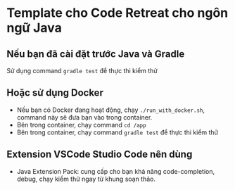 # Template cho Code Retreat cho ngôn ngữ Java

## Nếu bạn đã cài đặt trước Java và Gradle

Sử dụng command `gradle test` để thực thi kiểm thử

## Hoặc sử dụng Docker

* Nếu bạn có Docker đang hoạt động, chạy `./run_with_docker.sh`, command này sẽ đưa bạn vào trong container.
* Bên trong container, chạy command `cd /app`
* Bên trong container, chạy command `gradle test` để thực thi kiểm thử

## Extension VSCode Studio Code nên dùng

* Java Extension Pack: cung cấp cho bạn khả năng code-completion, debug, chạy kiểm thử ngay từ khung soạn thảo.
